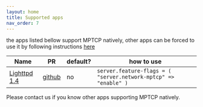 ```yaml
---
layout: home
title: Supported apps
nav_order: 7
---
```

the apps listed bellow support MPTCP natively, other apps can be forced to use it by following instructions [here](installation.html#force-mptcp)

| Name | PR | default? | how to use |
| --- | --- | --- | --- |
| [Lighttpd 1.4](https://www.lighttpd.net/) | [github](https://github.com/lighttpd/lighttpd1.4/pull/132) | no | `server.feature-flags = ( "server.network-mptcp" => "enable" )` |

Please contact us if you know other apps supporting MPTCP natively.